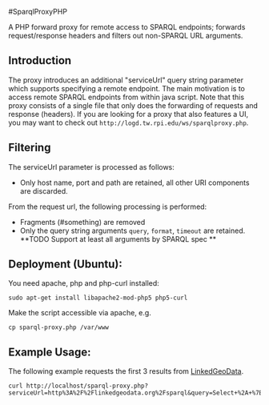 #SparqlProxyPHP

A PHP forward proxy for remote access to SPARQL endpoints; forwards request/response headers and filters out non-SPARQL URL arguments.

## Introduction
The proxy introduces an additional "serviceUrl" query string parameter which supports specifying a remote endpoint. The main motivation is to access remote SPARQL endpoints from within java script.
Note that this proxy consists of a single file that only does the forwarding of requests and response (headers).
If you are looking for a proxy that also features a UI, you may want to check out `http://logd.tw.rpi.edu/ws/sparqlproxy.php`.

## Filtering
The serviceUrl parameter is processed as follows:
 * Only host name, port and path are retained, all other URI components are discarded.

From the request url, the following processing is performed:
 * Fragments (#something) are removed
 * Only the query string arguments `query`, `format`, `timeout` are retained. **TODO Support at least all arguments by SPARQL spec **

## Deployment (Ubuntu):
You need apache, php and php-curl installed:

    sudo apt-get install libapache2-mod-php5 php5-curl

Make the script accessible via apache, e.g.

    cp sparql-proxy.php /var/www

## Example Usage:
The following example requests the first 3 results from [LinkedGeoData](http://linkedgeodata.org).

    curl http://localhost/sparql-proxy.php?serviceUrl=http%3A%2F%2Flinkedgeodata.org%2Fsparql&query=Select+%2A+%7B+%3Fs+%3Fp+%3Fo+%7D+Limit+3


